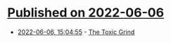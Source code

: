 # [Published on 2022-06-06](index.md)

* [2022-06-06, 15:04:55](https://news.ycombinator.com/item?id=31641418) - [The Toxic Grind](https://vadimkravcenko.com/shorts/the-toxic-grind/)
